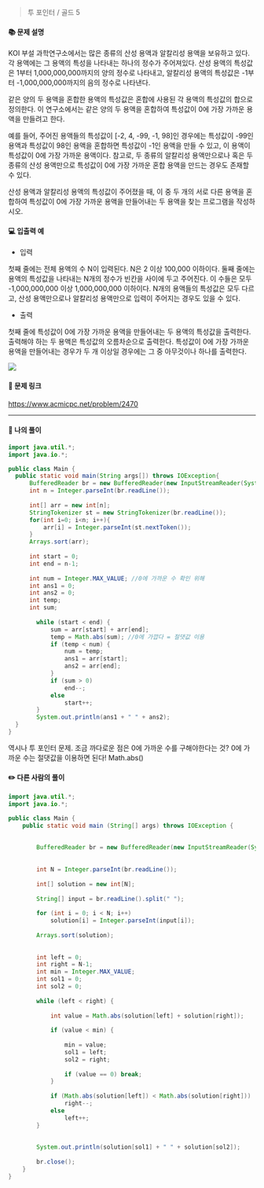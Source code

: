 > 투 포인터 / 골드 5

#### 📚 문제 설명
KOI 부설 과학연구소에서는 많은 종류의 산성 용액과 알칼리성 용액을 보유하고 있다. 각 용액에는 그 용액의 특성을 나타내는 하나의 정수가 주어져있다. 산성 용액의 특성값은 1부터 1,000,000,000까지의 양의 정수로 나타내고, 알칼리성 용액의 특성값은 -1부터 -1,000,000,000까지의 음의 정수로 나타낸다.

같은 양의 두 용액을 혼합한 용액의 특성값은 혼합에 사용된 각 용액의 특성값의 합으로 정의한다. 이 연구소에서는 같은 양의 두 용액을 혼합하여 특성값이 0에 가장 가까운 용액을 만들려고 한다.

예를 들어, 주어진 용액들의 특성값이 [-2, 4, -99, -1, 98]인 경우에는 특성값이 -99인 용액과 특성값이 98인 용액을 혼합하면 특성값이 -1인 용액을 만들 수 있고, 이 용액이 특성값이 0에 가장 가까운 용액이다. 참고로, 두 종류의 알칼리성 용액만으로나 혹은 두 종류의 산성 용액만으로 특성값이 0에 가장 가까운 혼합 용액을 만드는 경우도 존재할 수 있다.

산성 용액과 알칼리성 용액의 특성값이 주어졌을 때, 이 중 두 개의 서로 다른 용액을 혼합하여 특성값이 0에 가장 가까운 용액을 만들어내는 두 용액을 찾는 프로그램을 작성하시오.


#### 💻 입출력 예

- 입력

첫째 줄에는 전체 용액의 수 N이 입력된다. N은 2 이상 100,000 이하이다. 둘째 줄에는 용액의 특성값을 나타내는 N개의 정수가 빈칸을 사이에 두고 주어진다. 이 수들은 모두 -1,000,000,000 이상 1,000,000,000 이하이다. N개의 용액들의 특성값은 모두 다르고, 산성 용액만으로나 알칼리성 용액만으로 입력이 주어지는 경우도 있을 수 있다.

- 출력

첫째 줄에 특성값이 0에 가장 가까운 용액을 만들어내는 두 용액의 특성값을 출력한다. 출력해야 하는 두 용액은 특성값의 오름차순으로 출력한다. 특성값이 0에 가장 가까운 용액을 만들어내는 경우가 두 개 이상일 경우에는 그 중 아무것이나 하나를 출력한다.

![](https://velog.velcdn.com/images/uunew/post/72154b02-dc5b-4e42-9487-d9e4c8f646c1/image.png)





#### 🔗 문제 링크
https://www.acmicpc.net/problem/2470

---

#### 📝 나의 풀이
``` java
import java.util.*;
import java.io.*;

public class Main {
  public static void main(String args[]) throws IOException{
      BufferedReader br = new BufferedReader(new InputStreamReader(System.in));
      int n = Integer.parseInt(br.readLine());
      
      int[] arr = new int[n];
      StringTokenizer st = new StringTokenizer(br.readLine());
      for(int i=0; i<n; i++){
          arr[i] = Integer.parseInt(st.nextToken());
      }
      Arrays.sort(arr);
      
      int start = 0;
      int end = n-1;
      
      int num = Integer.MAX_VALUE; //0에 가까운 수 확인 위해
      int ans1 = 0;
      int ans2 = 0;
      int temp;
      int sum;
      
		while (start < end) {
			sum = arr[start] + arr[end];
			temp = Math.abs(sum); //0에 가깝다 = 절댓값 이용
			if (temp < num) {
				num = temp;
				ans1 = arr[start];
				ans2 = arr[end];
			}
			if (sum > 0)
				end--;
			else
				start++;
		}
		System.out.println(ans1 + " " + ans2);
  }
}


```
역시나 투 포인터 문제. 조금 까다로운 점은 0에 가까운 수를 구해야한다는 것?
0에 가까운 수는 절댓값을 이용하면 된다! Math.abs()



#### ✏️ 다른 사람의 풀이
``` java
import java.util.*;
import java.io.*;

public class Main {
    public static void main (String[] args) throws IOException {
        
        
        BufferedReader br = new BufferedReader(new InputStreamReader(System.in));
        
        
        int N = Integer.parseInt(br.readLine());
        
        int[] solution = new int[N];
        
        String[] input = br.readLine().split(" ");
        
        for (int i = 0; i < N; i++) 
            solution[i] = Integer.parseInt(input[i]);
        
        Arrays.sort(solution);
        
        
        int left = 0;
        int right = N-1;
        int min = Integer.MAX_VALUE;
        int sol1 = 0;
        int sol2 = 0;
        
        while (left < right) {
            
            int value = Math.abs(solution[left] + solution[right]);
                       
            if (value < min) {
                
                min = value;
                sol1 = left;
                sol2 = right;
                
                if (value == 0) break;
            }
            
            if (Math.abs(solution[left]) < Math.abs(solution[right]))
                right--;
            else
                left++;
        }
        
        
        System.out.println(solution[sol1] + " " + solution[sol2]);
        
        br.close();
    }
}
```